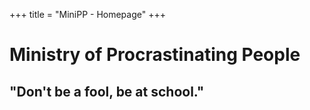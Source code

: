 +++
title = "MiniPP - Homepage"
+++
# Ministry of Procrastinating People

## "Don't be a fool, be at school."





